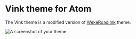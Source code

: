 # Vink theme for Atom

The Vink theme is a modified version of [WekeRoad Ink](https://studiostyl.es/schemes/wekeroad-ink) theme.

![A screenshot of your theme](https://f.cloud.github.com/assets/69169/2289498/4c3cb0ec-a009-11e3-8dbd-077ee11741e5.gif)
